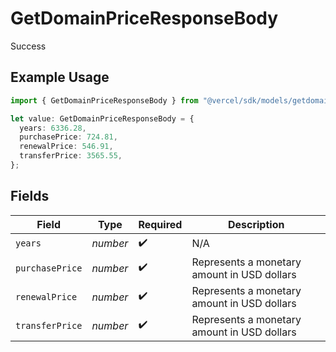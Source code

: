 # GetDomainPriceResponseBody

Success

## Example Usage

```typescript
import { GetDomainPriceResponseBody } from "@vercel/sdk/models/getdomainpriceop.js";

let value: GetDomainPriceResponseBody = {
  years: 6336.28,
  purchasePrice: 724.81,
  renewalPrice: 546.91,
  transferPrice: 3565.55,
};
```

## Fields

| Field                                       | Type                                        | Required                                    | Description                                 |
| ------------------------------------------- | ------------------------------------------- | ------------------------------------------- | ------------------------------------------- |
| `years`                                     | *number*                                    | :heavy_check_mark:                          | N/A                                         |
| `purchasePrice`                             | *number*                                    | :heavy_check_mark:                          | Represents a monetary amount in USD dollars |
| `renewalPrice`                              | *number*                                    | :heavy_check_mark:                          | Represents a monetary amount in USD dollars |
| `transferPrice`                             | *number*                                    | :heavy_check_mark:                          | Represents a monetary amount in USD dollars |